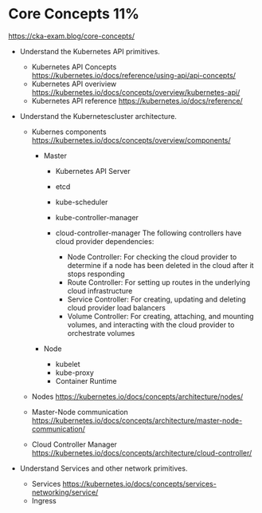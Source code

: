 # Core Concepts 11%
https://cka-exam.blog/core-concepts/

* Understand the Kubernetes API primitives.
  * Kubernetes API Concepts
 https://kubernetes.io/docs/reference/using-api/api-concepts/
  * Kubernetes API overiview
  https://kubernetes.io/docs/concepts/overview/kubernetes-api/
  * Kubernetes API reference
  https://kubernetes.io/docs/reference/


* Understand the Kubernetescluster architecture.
  * Kubernes components https://kubernetes.io/docs/concepts/overview/components/
    * Master
      * Kubernetes API Server
      * etcd
      * kube-scheduler
      * kube-controller-manager
      * cloud-controller-manager
      The following controllers have cloud provider dependencies:

        * Node Controller: For checking the cloud provider to determine if a node has been deleted in the cloud after it stops responding
        * Route Controller: For setting up routes in the underlying cloud infrastructure
        * Service Controller: For creating, updating and deleting cloud provider load balancers
        * Volume Controller: For creating, attaching, and mounting volumes, and interacting with the cloud provider to orchestrate volumes

    * Node
      * kubelet
      * kube-proxy
      * Container Runtime

  * Nodes https://kubernetes.io/docs/concepts/architecture/nodes/
  * Master-Node communication https://kubernetes.io/docs/concepts/architecture/master-node-communication/
  * Cloud Controller Manager https://kubernetes.io/docs/concepts/architecture/cloud-controller/

* Understand Services and other network primitives.
  * Services https://kubernetes.io/docs/concepts/services-networking/service/
  * Ingress 